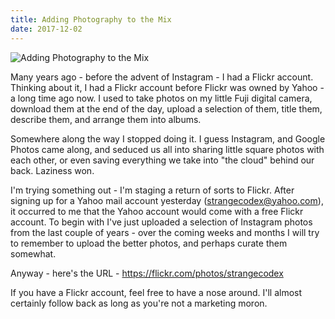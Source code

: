```yaml
---
title: Adding Photography to the Mix
date: 2017-12-02
---
```


![Adding Photography to the Mix](https://source.unsplash.com/2aFp6EWWs58/1600x900)

Many years ago - before the advent of Instagram - I had a Flickr account. Thinking about it, I had a Flickr account before Flickr was owned by Yahoo - a  long time ago now. I used to take photos on my little Fuji digital camera, download them at the end of the day, upload a selection of them, title them, describe them, and arrange them into albums.

Somewhere along the way I stopped doing it. I guess Instagram, and Google Photos came along, and seduced us all into sharing little square photos with each other, or even saving everything we take into "the cloud" behind our back. Laziness won.

I'm trying something out - I'm staging a return of sorts to Flickr. After signing up for a Yahoo mail account yesterday (strangecodex@yahoo.com), it occurred to me that the Yahoo account would come with a free Flickr account. To begin with I've just uploaded a selection of Instagram photos from the last couple of years - over the coming weeks and months I will try to remember to upload the better photos, and perhaps curate them somewhat.

Anyway - here's the URL - https://flickr.com/photos/strangecodex

If you have a Flickr account, feel free to have a nose around. I'll almost certainly follow back as long as you're not a marketing moron.